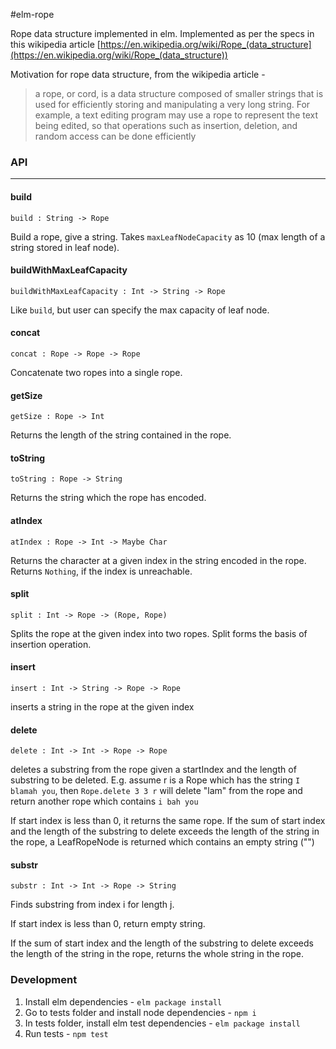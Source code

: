 #elm-rope

Rope data structure implemented in elm. Implemented as per the specs in this wikipedia article [https://en.wikipedia.org/wiki/Rope_(data_structure](https://en.wikipedia.org/wiki/Rope_(data_structure))

Motivation for rope data structure, from the wikipedia article -

>  a rope, or cord, is a data structure composed of smaller strings that is used for efficiently storing and manipulating a very long string. For example, a text editing program may use a rope to represent the text being edited, so that operations such as insertion, deletion, and random access can be done efficiently

### API
---
#### build
`build : String -> Rope`

Build a rope, give a string. Takes `maxLeafNodeCapacity` as 10 (max length of a string stored in leaf node).

#### buildWithMaxLeafCapacity
`buildWithMaxLeafCapacity : Int -> String -> Rope`

Like `build`, but user can specify the max capacity of leaf node.

#### concat
`concat : Rope -> Rope -> Rope`

Concatenate two ropes into a single rope.

#### getSize
`getSize : Rope -> Int`

Returns the length of the string contained in the rope.

#### toString
`toString : Rope -> String`

Returns the string which the rope has encoded.

#### atIndex
`atIndex : Rope -> Int -> Maybe Char`

Returns the character at a given index in the string encoded in the rope. Returns `Nothing`, if the index is unreachable.

#### split
`split : Int -> Rope -> (Rope, Rope)`

Splits the rope at the given index into two ropes. Split forms the basis of insertion operation.

#### insert
`insert : Int -> String -> Rope -> Rope`

inserts a string in the rope at the given index

#### delete
`delete : Int -> Int -> Rope -> Rope`

deletes a substring from the rope given a startIndex and the length of substring to be deleted. E.g. assume r is a Rope which has the string `I blamah you`, then `Rope.delete 3 3 r` will delete "lam" from the rope and return another rope which contains `i bah you`

If start index is less than 0, it returns the same rope.
If the sum of start index and the length of the substring to delete exceeds the length of the string in the rope, a LeafRopeNode is returned which contains an empty string ("")

#### substr
`substr : Int -> Int -> Rope -> String`

Finds substring from index i for length j.

If start index is less than 0, return empty string.

If the sum of start index and the length of the substring to delete exceeds the length of the string in the rope, returns the whole string in the rope.

### Development

1. Install elm dependencies - `elm package install`
2. Go to tests folder and install node dependencies - `npm i`
3. In tests folder, install elm test dependencies - `elm package install`
4. Run tests - `npm test`
